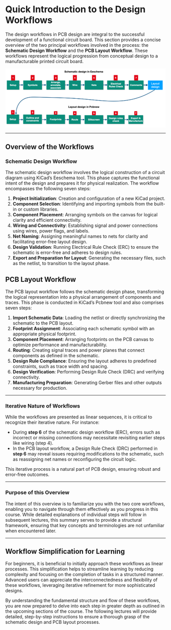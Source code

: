 # Quick Introduction to the Design Workflows

The design workflows in PCB design are integral to the successful development of a functional circuit board. This section provides a concise overview of the two principal workflows involved in the process: the **Schematic Design Workflow** and the **PCB Layout Workflow**. These workflows represent the logical progression from conceptual design to a manufacturable printed circuit board.

![alt text](./images/pcb_design_workflow.png)

---

## **Overview of the Workflows**

### **Schematic Design Workflow**
The schematic design workflow involves the logical construction of a circuit diagram using KiCad’s Eeschema tool. This phase captures the functional intent of the design and prepares it for physical realization. The workflow encompasses the following seven steps:
1. **Project Initialization**: Creation and configuration of a new KiCad project.
2. **Component Selection**: Identifying and importing symbols from the built-in or custom libraries.
3. **Component Placement**: Arranging symbols on the canvas for logical clarity and efficient connectivity.
4. **Wiring and Connectivity**: Establishing signal and power connections using wires, power flags, and labels.
5. **Net Naming**: Assigning meaningful names to nets for clarity and facilitating error-free layout design.
6. **Design Validation**: Running Electrical Rule Check (ERC) to ensure the schematic is error-free and adheres to design rules.
7. **Export and Preparation for Layout**: Generating the necessary files, such as the netlist, to transition to the layout phase.

## **PCB Layout Workflow**
The PCB layout workflow follows the schematic design phase, transforming the logical representation into a physical arrangement of components and traces. This phase is conducted in KiCad’s Pcbnew tool and also comprises seven steps:
1. **Import Schematic Data**: Loading the netlist or directly synchronizing the schematic to the PCB layout.
2. **Footprint Assignment**: Associating each schematic symbol with an appropriate physical footprint.
3. **Component Placement**: Arranging footprints on the PCB canvas to optimize performance and manufacturability.
4. **Routing**: Creating signal traces and power planes that connect components as defined in the schematic.
5. **Design Rule Compliance**: Ensuring the layout adheres to predefined constraints, such as trace width and spacing.
6. **Design Verification**: Performing Design Rule Check (DRC) and verifying connectivity.
7. **Manufacturing Preparation**: Generating Gerber files and other outputs necessary for production.

---

### **Iterative Nature of Workflows**

While the workflows are presented as linear sequences, it is critical to recognize their iterative nature. For instance:
- During **step 6** of the schematic design workflow (ERC), errors such as incorrect or missing connections may necessitate revisiting earlier steps like wiring (step 4).
- In the PCB layout workflow, a Design Rule Check (DRC) performed in **step 6** may reveal issues requiring modifications to the schematic, such as reassigning net names or reconfiguring the circuit logic.

This iterative process is a natural part of PCB design, ensuring robust and error-free outcomes.

---

### **Purpose of this Overview**
The intent of this overview is to familiarize you with the two core workflows, enabling you to navigate through them effectively as you progress in this course. While detailed explanations of individual steps will follow in subsequent lectures, this summary serves to provide a structural framework, ensuring that key concepts and terminologies are not unfamiliar when encountered later.

---

## **Workflow Simplification for Learning**
For beginners, it is beneficial to initially approach these workflows as linear processes. This simplification helps to streamline learning by reducing complexity and focusing on the completion of tasks in a structured manner. Advanced users can appreciate the interconnectedness and flexibility of these workflows, leveraging iterative refinement for more sophisticated designs.

By understanding the fundamental structure and flow of these workflows, you are now prepared to delve into each step in greater depth as outlined in the upcoming sections of the course. The following lectures will provide detailed, step-by-step instructions to ensure a thorough grasp of the schematic design and PCB layout processes.